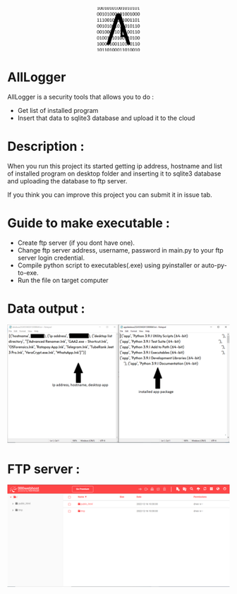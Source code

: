 <p align="center"><img alt="project-logo" width="100" src="https://github.com/anf555/AllLogger/raw/main/images/Logo.png"></p>

# AllLogger

AllLogger is a security tools that allows you to do :
- Get list of installed program
- Insert that data to sqlite3 database and upload it to the cloud

# Description :
When you run this project its started getting ip address, hostname and list of installed program on desktop folder and inserting it to sqlite3 database and uploading the database to ftp server.

If you think you can improve this project you can submit it in issue tab.

# Guide to make executable :
- Create ftp server (if you dont have one).
- Change ftp server address, username, password in main.py to your ftp server login credential.
- Compile python script to executables(.exe) using pyinstaller or auto-py-to-exe.
- Run the file on target computer

# Data output :
<p align="center"><img alt="project-logo" width="700" src="https://raw.githubusercontent.com/anf555/AllLogger/main/images/data-output.png"></p>

# FTP server :
<p align="center"><img alt="project-logo" width="700" src="https://raw.githubusercontent.com/anf555/AllLogger/main/images/servers.png"></p>
